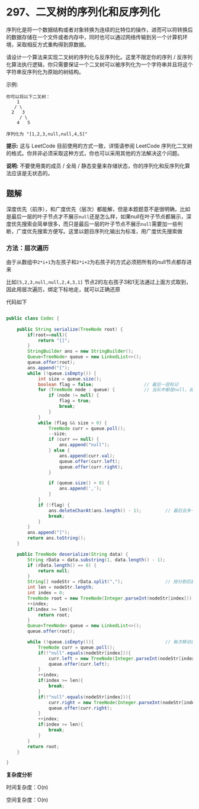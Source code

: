 # 297、二叉树的序列化和反序列化

序列化是将一个数据结构或者对象转换为连续的比特位的操作，进而可以将转换后的数据存储在一个文件或者内存中，同时也可以通过网络传输到另一个计算机环境，采取相反方式重构得到原数据。

请设计一个算法来实现二叉树的序列化与反序列化。这里不限定你的序列 / 反序列化算法执行逻辑，你只需要保证一个二叉树可以被序列化为一个字符串并且将这个字符串反序列化为原始的树结构。

示例: 



    你可以将以下二叉树：
    	1
       / \
      2   3
         / \
        4   5
        
    序列化为 "[1,2,3,null,null,4,5]"
**提示:** 这与 LeetCode 目前使用的方式一致，详情请参阅 LeetCode 序列化二叉树的格式。你并非必须采取这种方式，你也可以采用其他的方法解决这个问题。

**说明:** 不要使用类的成员 / 全局 / 静态变量来存储状态，你的序列化和反序列化算法应该是无状态的。



## 题解

深度优先（前序），和广度优先（层次）都能解，但是本题题意不是很明确，比如是最后一层的叶子节点才不展示`null`还是怎么样，如果null在叶子节点都展示，深度优先搜索会简单很多，而只是最后一层的叶子节点不展示`null`需要加一些判断，广度优先搜索方便写。这里以题目序列化输出为标准，用广度优先搜索做



### 方法：层次遍历

由于从数组中`2*i+1`为左孩子和`2*i+2`为右孩子的方式必须把所有的null节点都存进来

比如`[5,2,3,null,null,2,4,3,1]` 节点2的左右孩子3和1无法通过上面方式取到，因此用层次遍历，绑定下标地走，就可以正确还原

代码如下

```java

public class Codec {
    
    public String serialize(TreeNode root) {
        if(root==null){
            return "[]";
        }
        StringBuilder ans = new StringBuilder();
        Queue<TreeNode> queue = new LinkedList<>();
        queue.offer(root);
        ans.append("[");
        while (!queue.isEmpty()) {
            int size = queue.size();
            boolean flag = false;					// 最后一层标记
            for (TreeNode node : queue) {			// 当队中都是null，说明是最后一层了，不用再加入字符串
                if (node != null) {
                    flag = true;
                    break;
                }
            }
            while (flag && size > 0) {
                TreeNode curr = queue.poll();
                --size;
                if (curr == null) {
                    ans.append("null");
                } else {
                    ans.append(curr.val);
                    queue.offer(curr.left);
                    queue.offer(curr.right);
                }

                if (queue.size() > 0) {
                    ans.append(',');
                }
            }
            if (!flag) {
                ans.deleteCharAt(ans.length() - 1);			// 最后会多一个逗号，删了
                break;
            }
        }
        ans.append("]");
        return ans.toString();
    }

    public TreeNode deserialize(String data) {
        String rData = data.substring(1, data.length() - 1);
        if (rData.length() == 0) {
            return null;
        }
        String[] nodeStr = rData.split(",");				// 按分割后数组去还原
        int len = nodeStr.length;
        int index = 0;
        TreeNode root = new TreeNode(Integer.parseInt(nodeStr[index]));		
        ++index;
        if(index >= len){
            return root;
        }
        Queue<TreeNode> queue = new LinkedList<>();
        queue.offer(root);

        while (!queue.isEmpty()){							// 每次移动index都要判断
            TreeNode curr = queue.poll();
            if(!"null".equals(nodeStr[index])){
                curr.left = new TreeNode(Integer.parseInt(nodeStr[index]));
                queue.offer(curr.left);
            }
            ++index;
            if(index >= len){							
                break;
            }
            if(!"null".equals(nodeStr[index])){
                curr.right = new TreeNode(Integer.parseInt(nodeStr[index]));
                queue.offer(curr.right);
            }
            ++index;
            if(index >= len){
                break;
            }
        }
        return root;
    }

}
```

**复杂度分析**

时间复杂度：O(n)

空间复杂度：O(n)